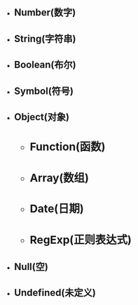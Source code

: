 <ul>
  <li>
    <h2>Number(数字)</h2>
  </li>
  <li>
    <h2>String(字符串)</h2>
  </li>
  <li>
    <h2>Boolean(布尔)</h2>
  </li>
  <li>
    <h2>Symbol(符号)<h2>
  </li>
  <li>
    <h2>Object(对象)<h2>
    <ul>
      <li>
        <h3>Function(函数)</h3>
      </li>
      <li>
        <h3>Array(数组)</h3>
      </li>
      <li>
        <h3>Date(日期)</h3>
      </li>
      <li>
        <h3>RegExp(正则表达式)</h3>
      </li>
    </ul>
  </li>
  <li>
    <h2>Null(空)<h2>
  </li>
  <li>
    <h2>Undefined(未定义)<h2>
  </li>
</ul>
